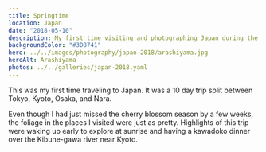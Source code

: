 ```yaml
---
title: Springtime
location: Japan
date: "2018-05-10"
description: My first time visiting and photographing Japan during the spring/early summer season.
backgroundColor: "#3D8741"
hero: ../../images/photography/japan-2018/arashiyama.jpg
heroAlt: Arashiyama
photos: ../../galleries/japan-2018.yaml
---
```


This was my first time traveling to Japan. It was a 10 day trip split between Tokyo, Kyoto, Osaka, and Nara.

Even though I had just missed the cherry blossom season by a few weeks, the foliage in the places I visited were just
as pretty. Highlights of this trip were waking up early to explore at sunrise and having a kawadoko dinner over the 
Kibune-gawa river near Kyoto.